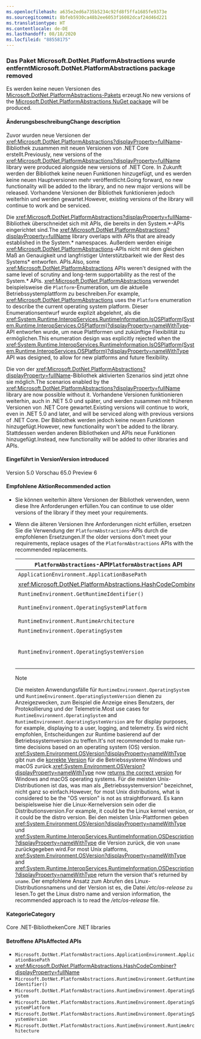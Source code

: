 ```yaml
---
ms.openlocfilehash: a635e2ed6a735b5234c92fd8f5ffa1685fe9373e
ms.sourcegitcommit: 8bfeb5930ca48b2ee6053f16082dcaf24d46d221
ms.translationtype: HT
ms.contentlocale: de-DE
ms.lasthandoff: 08/18/2020
ms.locfileid: "88558175"
---
```

### <a name="microsoftdotnetplatformabstractions-package-removed"></a><span data-ttu-id="906d9-101">Das Paket Microsoft.DotNet.PlatformAbstractions wurde entfernt</span><span class="sxs-lookup"><span data-stu-id="906d9-101">Microsoft.DotNet.PlatformAbstractions package removed</span></span>

<span data-ttu-id="906d9-102">Es werden keine neuen Versionen des [Microsoft.DotNet.PlatformAbstractions-Pakets](https://www.nuget.org/packages/Microsoft.DotNet.PlatformAbstractions/) erzeugt.</span><span class="sxs-lookup"><span data-stu-id="906d9-102">No new versions of the [Microsoft.DotNet.PlatformAbstractions NuGet package](https://www.nuget.org/packages/Microsoft.DotNet.PlatformAbstractions/) will be produced.</span></span>

#### <a name="change-description"></a><span data-ttu-id="906d9-103">Änderungsbeschreibung</span><span class="sxs-lookup"><span data-stu-id="906d9-103">Change description</span></span>

<span data-ttu-id="906d9-104">Zuvor wurden neue Versionen der <xref:Microsoft.DotNet.PlatformAbstractions?displayProperty=fullName>-Bibliothek zusammen mit neuen Versionen von .NET Core erstellt.</span><span class="sxs-lookup"><span data-stu-id="906d9-104">Previously, new versions of the <xref:Microsoft.DotNet.PlatformAbstractions?displayProperty=fullName> library were produced alongside new versions of .NET Core.</span></span> <span data-ttu-id="906d9-105">In Zukunft werden der Bibliothek keine neuen Funktionen hinzugefügt, und es werden keine neuen Hauptversionen mehr veröffentlicht.</span><span class="sxs-lookup"><span data-stu-id="906d9-105">Going forward, no new functionality will be added to the library, and no new major versions will be released.</span></span> <span data-ttu-id="906d9-106">Vorhandene Versionen der Bibliothek funktionieren jedoch weiterhin und werden gewartet.</span><span class="sxs-lookup"><span data-stu-id="906d9-106">However, existing versions of the library will continue to work and be serviced.</span></span>

<span data-ttu-id="906d9-107">Die <xref:Microsoft.DotNet.PlatformAbstractions?displayProperty=fullName>-Bibliothek überschneidet sich mit APIs, die bereits in den System.\*-APIs eingerichtet sind.</span><span class="sxs-lookup"><span data-stu-id="906d9-107">The <xref:Microsoft.DotNet.PlatformAbstractions?displayProperty=fullName> library overlaps with APIs that are already established in the System.\* namespaces.</span></span> <span data-ttu-id="906d9-108">Außerdem werden einige <xref:Microsoft.DotNet.PlatformAbstractions>-APIs nicht mit dem gleichen Maß an Genauigkeit und langfristiger Unterstützbarkeit wie der Rest des Systems\* entworfen. APIs.</span><span class="sxs-lookup"><span data-stu-id="906d9-108">Also, some <xref:Microsoft.DotNet.PlatformAbstractions> APIs weren't designed with the same level of scrutiny and long-term supportability as the rest of the System.\* APIs.</span></span> <span data-ttu-id="906d9-109"><xref:Microsoft.DotNet.PlatformAbstractions> verwendet beispielsweise die `Platform`-Enumeration, um die aktuelle Betriebssystemplattform zu beschreiben.</span><span class="sxs-lookup"><span data-stu-id="906d9-109">For example, <xref:Microsoft.DotNet.PlatformAbstractions> uses the `Platform` enumeration to describe the current operating system platform.</span></span> <span data-ttu-id="906d9-110">Dieser Enumerationsentwurf wurde explizit abgelehnt, als die <xref:System.Runtime.InteropServices.RuntimeInformation.IsOSPlatform(System.Runtime.InteropServices.OSPlatform)?displayProperty=nameWithType>-API entworfen wurde, um neue Plattformen und zukünftige Flexibilität zu ermöglichen.</span><span class="sxs-lookup"><span data-stu-id="906d9-110">This enumeration design was explicitly rejected when the <xref:System.Runtime.InteropServices.RuntimeInformation.IsOSPlatform(System.Runtime.InteropServices.OSPlatform)?displayProperty=nameWithType> API was designed, to allow for new platforms and future flexibility.</span></span>

<span data-ttu-id="906d9-111">Die von der <xref:Microsoft.DotNet.PlatformAbstractions?displayProperty=fullName>-Bibliothek aktivierten Szenarios sind jetzt ohne sie möglich.</span><span class="sxs-lookup"><span data-stu-id="906d9-111">The scenarios enabled by the <xref:Microsoft.DotNet.PlatformAbstractions?displayProperty=fullName> library are now possible without it.</span></span> <span data-ttu-id="906d9-112">Vorhandene Versionen funktionieren weiterhin, auch in .NET 5.0 und später, und werden zusammen mit früheren Versionen von .NET Core gewartet.</span><span class="sxs-lookup"><span data-stu-id="906d9-112">Existing versions will continue to work, even in .NET 5.0 and later, and will be serviced along with previous versions of .NET Core.</span></span> <span data-ttu-id="906d9-113">Der Bibliothek werden jedoch keine neuen Funktionen hinzugefügt.</span><span class="sxs-lookup"><span data-stu-id="906d9-113">However, new functionality won't be added to the library.</span></span> <span data-ttu-id="906d9-114">Stattdessen werden anderen Bibliotheken und APIs neue Funktionen hinzugefügt.</span><span class="sxs-lookup"><span data-stu-id="906d9-114">Instead, new functionality will be added to other libraries and APIs.</span></span>

#### <a name="version-introduced"></a><span data-ttu-id="906d9-115">Eingeführt in Version</span><span class="sxs-lookup"><span data-stu-id="906d9-115">Version introduced</span></span>

<span data-ttu-id="906d9-116">Version 5.0 Vorschau 6</span><span class="sxs-lookup"><span data-stu-id="906d9-116">5.0 Preview 6</span></span>

#### <a name="recommended-action"></a><span data-ttu-id="906d9-117">Empfohlene Aktion</span><span class="sxs-lookup"><span data-stu-id="906d9-117">Recommended action</span></span>

- <span data-ttu-id="906d9-118">Sie können weiterhin ältere Versionen der Bibliothek verwenden, wenn diese Ihre Anforderungen erfüllen.</span><span class="sxs-lookup"><span data-stu-id="906d9-118">You can continue to use older versions of the library if they meet your requirements.</span></span>

- <span data-ttu-id="906d9-119">Wenn die älteren Versionen Ihre Anforderungen nicht erfüllen, ersetzen Sie die Verwendung der `PlatformAbstractions`-APIs durch die empfohlenen Ersetzungen.</span><span class="sxs-lookup"><span data-stu-id="906d9-119">If the older versions don't meet your requirements, replace usages of the `PlatformAbstractions` APIs with the recommended replacements.</span></span>

  | <span data-ttu-id="906d9-120">`PlatformAbstractions`-API</span><span class="sxs-lookup"><span data-stu-id="906d9-120">`PlatformAbstractions` API</span></span> | <span data-ttu-id="906d9-121">Empfohlener Ersatz</span><span class="sxs-lookup"><span data-stu-id="906d9-121">Recommended replacement</span></span> |
  |-|-|
  | `ApplicationEnvironment.ApplicationBasePath` | <xref:System.AppContext.BaseDirectory?displayProperty=nameWithType> |
  | <xref:Microsoft.DotNet.PlatformAbstractions.HashCodeCombiner> | <xref:System.HashCode?displayProperty=nameWithType> |
  | `RuntimeEnvironment.GetRuntimeIdentifier()` | <xref:System.Runtime.InteropServices.RuntimeInformation.RuntimeIdentifier?displayProperty=nameWithType> |
  | `RuntimeEnvironment.OperatingSystemPlatform` | <xref:System.Runtime.InteropServices.RuntimeInformation.IsOSPlatform(System.Runtime.InteropServices.OSPlatform)?displayProperty=nameWithType> |
  | `RuntimeEnvironment.RuntimeArchitecture` | <xref:System.Runtime.InteropServices.RuntimeInformation.ProcessArchitecture?displayProperty=nameWithType> |
  | `RuntimeEnvironment.OperatingSystem` | <xref:System.Runtime.InteropServices.RuntimeInformation.OSDescription?displayProperty=nameWithType> |
  | `RuntimeEnvironment.OperatingSystemVersion` | <span data-ttu-id="906d9-122"><xref:System.Runtime.InteropServices.RuntimeInformation.OSDescription?displayProperty=nameWithType> und <xref:System.Environment.OSVersion?displayProperty=nameWithType></span><span class="sxs-lookup"><span data-stu-id="906d9-122"><xref:System.Runtime.InteropServices.RuntimeInformation.OSDescription?displayProperty=nameWithType> and <xref:System.Environment.OSVersion?displayProperty=nameWithType></span></span> |

  > [!NOTE]
  > <span data-ttu-id="906d9-123">Die meisten Anwendungsfälle für `RuntimeEnvironment.OperatingSystem` und `RuntimeEnvironment.OperatingSystemVersion` dienen zu Anzeigezwecken, zum Beispiel die Anzeige eines Benutzers, der Protokollierung und der Telemetrie.</span><span class="sxs-lookup"><span data-stu-id="906d9-123">Most use cases for `RuntimeEnvironment.OperatingSystem` and `RuntimeEnvironment.OperatingSystemVersion` are for display purposes, for example, displaying to a user, logging, and telemetry.</span></span> <span data-ttu-id="906d9-124">Es wird nicht empfohlen, Entscheidungen zur Runtime basierend auf der Betriebssystemversion zu treffen.</span><span class="sxs-lookup"><span data-stu-id="906d9-124">It's not recommended to make run-time decisions based on an operating system (OS) version.</span></span> <span data-ttu-id="906d9-125"><xref:System.Environment.OSVersion?displayProperty=nameWithType> gibt nun die [korrekte Version](../../../../docs/core/compatibility/corefx.md#environmentosversion-returns-the-correct-operating-system-version) für die Betriebssysteme Windows und macOS zurück.</span><span class="sxs-lookup"><span data-stu-id="906d9-125"><xref:System.Environment.OSVersion?displayProperty=nameWithType> now [returns the correct version](../../../../docs/core/compatibility/corefx.md#environmentosversion-returns-the-correct-operating-system-version) for Windows and macOS operating systems.</span></span> <span data-ttu-id="906d9-126">Für die meisten Unix-Distributionen ist das, was man als „Betriebssystemversion“ bezeichnet, nicht ganz so einfach.</span><span class="sxs-lookup"><span data-stu-id="906d9-126">However, for most Unix distributions, what is considered to be the "OS version" is not as straightforward.</span></span> <span data-ttu-id="906d9-127">Es kann beispielsweise hier die Linux-Kernelversion sein oder die Distributionsversion.</span><span class="sxs-lookup"><span data-stu-id="906d9-127">For example, it could be the Linux kernel version, or it could be the distro version.</span></span> <span data-ttu-id="906d9-128">Bei den meisten Unix-Plattformen geben <xref:System.Environment.OSVersion?displayProperty=nameWithType> und <xref:System.Runtime.InteropServices.RuntimeInformation.OSDescription?displayProperty=nameWithType> die Version zurück, die von `uname` zurückgegeben wird.</span><span class="sxs-lookup"><span data-stu-id="906d9-128">For most Unix platforms, <xref:System.Environment.OSVersion?displayProperty=nameWithType> and <xref:System.Runtime.InteropServices.RuntimeInformation.OSDescription?displayProperty=nameWithType> return the version that's returned by `uname`.</span></span> <span data-ttu-id="906d9-129">Der empfohlene Ansatz zum Abrufen des Linux-Distributionsnamens und der Version ist es, die Datei */etc/os-release* zu lesen.</span><span class="sxs-lookup"><span data-stu-id="906d9-129">To get the Linux distro name and version information, the recommended approach is to read the */etc/os-release* file.</span></span>

#### <a name="category"></a><span data-ttu-id="906d9-130">Kategorie</span><span class="sxs-lookup"><span data-stu-id="906d9-130">Category</span></span>

<span data-ttu-id="906d9-131">Core .NET-Bibliotheken</span><span class="sxs-lookup"><span data-stu-id="906d9-131">Core .NET libraries</span></span>

#### <a name="affected-apis"></a><span data-ttu-id="906d9-132">Betroffene APIs</span><span class="sxs-lookup"><span data-stu-id="906d9-132">Affected APIs</span></span>

- `Microsoft.DotNet.PlatformAbstractions.ApplicationEnvironment.ApplicationBasePath`
- <xref:Microsoft.DotNet.PlatformAbstractions.HashCodeCombiner?displayProperty=fullName>
- `Microsoft.DotNet.PlatformAbstractions.RuntimeEnvironment.GetRuntimeIdentifier()`
- `Microsoft.DotNet.PlatformAbstractions.RuntimeEnvironment.OperatingSystem`
- `Microsoft.DotNet.PlatformAbstractions.RuntimeEnvironment.OperatingSystemPlatform`
- `Microsoft.DotNet.PlatformAbstractions.RuntimeEnvironment.OperatingSystemVersion`
- `Microsoft.DotNet.PlatformAbstractions.RuntimeEnvironment.RuntimeArchitecture`

<!--

#### Affected APIs

- `P:Microsoft.DotNet.PlatformAbstractions.ApplicationEnvironment.ApplicationBasePath`
- `T:Microsoft.DotNet.PlatformAbstractions.HashCodeCombiner`
- `M:Microsoft.DotNet.PlatformAbstractions.RuntimeEnvironment.GetRuntimeIdentifier`
- `P:Microsoft.DotNet.PlatformAbstractions.RuntimeEnvironment.OperatingSystem`
- `P:Microsoft.DotNet.PlatformAbstractions.RuntimeEnvironment.OperatingSystemPlatform`
- `P:Microsoft.DotNet.PlatformAbstractions.RuntimeEnvironment.OperatingSystemVersion`
- `P:Microsoft.DotNet.PlatformAbstractions.RuntimeEnvironment.RuntimeArchitecture`

-->
